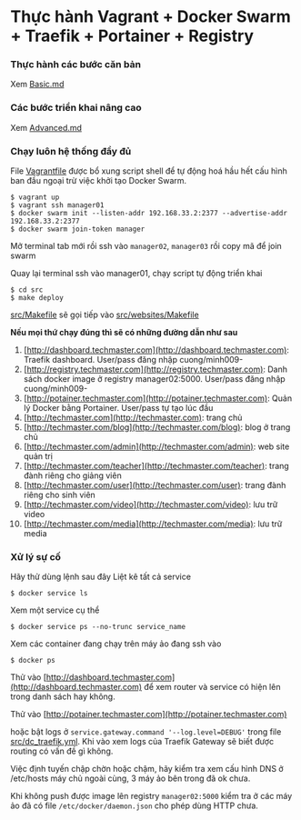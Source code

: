 # Thực hành  Vagrant + Docker Swarm + Traefik + Portainer + Registry


### Thực hành các bước căn bản
Xem [Basic.md](Basic.md)

### Các bước triển khai nâng cao
Xem [Advanced.md](Advanced.md)

### Chạy luôn hệ thống đầy đủ
File [Vagrantfile](Vagrantfile) được bổ xung script shell để tự động hoá hầu hết cấu hình ban đầu ngoại trừ việc khởi tạo Docker Swarm.
```
$ vagrant up
$ vagrant ssh manager01
$ docker swarm init --listen-addr 192.168.33.2:2377 --advertise-addr 192.168.33.2:2377
$ docker swarm join-token manager
```

Mở terminal tab mới rồi ssh vào `manager02`, `manager03` rồi copy mã để join swarm

Quay lại terminal ssh vào manager01, chạy script tự động triển khai

```
$ cd src
$ make deploy
```

[src/Makefile](src/Makefile) sẽ gọi tiếp vào [src/websites/Makefile](src/websites/Makefile)

**Nếu mọi thứ chạy đúng thì sẽ có những đường dẫn như sau**
1. [http://dashboard.techmaster.com](http://dashboard.techmaster.com): Traefik dashboard. User/pass đăng nhập cuong/minh009-
2. [http://registry.techmaster.com](http://registry.techmaster.com): Danh sách docker image ở registry manager02:5000. User/pass đăng nhập cuong/minh009-
3. [http://potainer.techmaster.com](http://potainer.techmaster.com): Quản lý Docker bằng Portainer. User/pass tự tạo lúc đầu
4. [http://techmaster.com](http://techmaster.com): trang chủ
5. [http://techmaster.com/blog](http://techmaster.com/blog): blog ở trang chủ
6. [http://techmaster.com/admin](http://techmaster.com/admin): web site quản trị
7. [http://techmaster.com/teacher](http://techmaster.com/teacher): trang đành riêng cho giảng viên
8. [http://techmaster.com/user](http://techmaster.com/user): trang đành riêng cho sinh viên
9. [http://techmaster.com/video](http://techmaster.com/video): lưu trữ video
10. [http://techmaster.com/media](http://techmaster.com/media): lưu trữ media

### Xử lý sự cố

Hãy thử dùng lệnh sau đây
Liệt kê tất cả service
```
$ docker service ls
```

Xem một service cụ thể
```
$ docker service ps --no-trunc service_name
```

Xem các container đang chạy trên máy ảo đang ssh vào
```
$ docker ps
```

Thử vào  [http://dashboard.techmaster.com](http://dashboard.techmaster.com) để xem router và service có hiện lên trong danh sách hay không.

Thử vào [http://potainer.techmaster.com](http://potainer.techmaster.com)

hoặc bật logs ở `service.gateway.command '--log.level=DEBUG'` trong file [src/dc_traefik.yml](src/dc_traefik.yml). Khi vào xem logs của Traefik Gateway sẽ biết được routing có vấn đề gì không.

Việc định tuyến chập chờn hoặc chậm, hãy kiểm tra xem cấu hình DNS ở /etc/hosts máy chủ ngoài cùng, 3 máy ảo bên trong đã ok chưa.

Khi không push được image lên registry `manager02:5000` kiểm tra ở các máy ảo đã có file `/etc/docker/daemon.json` cho phép dùng HTTP chưa.